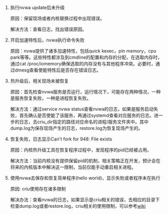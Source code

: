 1. 执行nvwa update后未升级

    原因：保留现场或者内核替换过程中出现错误。

    解决方法：查看日志，找出错误原因。

2. 开启加速特性后，nvwa执行命令失败

    原因：nvwa提供了诸多加速特性，包括quick kexec，pin memory，cpu park等等。这些特性都涉及到cmdline的配置和内存的分配，在选取内存时，通过cat /proc/iomemory确保选取的内存没有与其他程序冲突。必要时，通过dmesg查看使能特性后是否存在错误日志。

3. 热升级后，相关现场未被恢复

    原因：首先检查nvwa服务是否运行，运行情况下，可能存在两种情况，一种是服务恢复失败，一种是进程恢复失败。

    解决方法：通过service nvwa status查看nvwa的日志，如果是服务启动失败，首先确认是否使能了该服务，再通过systemd查看对应服务的日志。进一步的日志，去criu_dir指定的路径对应命名的进程/服务文件夹中。其中dump.log为保存现场产生的日志，restore.log为恢复现场产生的。

4. 恢复失败，日志显示Can't fork for 948: File exists

    原因：内核热升级工具在恢复程序过程中，发现程序的pid已经被占用。

    解决方法：当前内核没有提供保留pid的机制，相关策略正在开发，预计会在将来的内核版本中解决这一限制，当前仅能手动重启相关进程。

5. 使用nvwa去保存和恢复简单程序(hello world)，显示失败或者程序未在执行

    原因: criu使用存在诸多限制

    解决办法：查看nvwa的日志，如果显示是criu相关的错误，去相应的目录下检查dump.log或者restore.log，criu相关的使用限制，可以参考[wiki](https://criu.org/What_cannot_be_checkpointed)